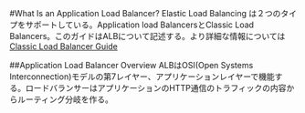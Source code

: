 #What Is an Application Load Balancer?
Elastic Load Balancing は２つのタイプをサポートしている。Application load BalancersとClassic Load Balancers。このガイドはALBについて記述する。より詳細な情報については[Classic Load Balancer Guide](http://docs.aws.amazon.com/elasticloadbalancing/latest/classic/)

##Application Load Balancer Overview
ALBはOSI(Open Systems Interconnection)モデルの第7レイヤー、アプリケーションレイヤーで機能する。ロードバランサーはアプリケーションのHTTP通信のトラフィックの内容からルーティング分岐を作る。

